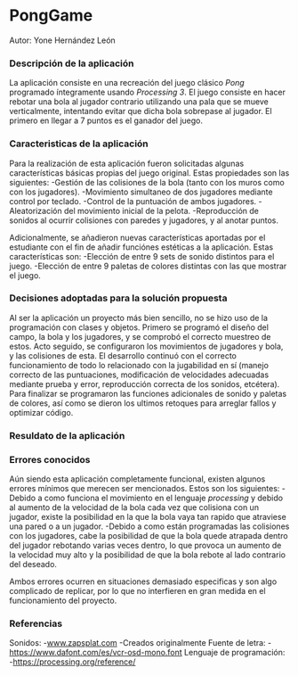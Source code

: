 # PongGame
Autor: Yone Hernández León

### Descripción de la aplicación
La aplicación consiste en una recreación del juego clásico *Pong* programado íntegramente usando *Processing 3*. El juego consiste en hacer rebotar una bola al jugador contrario utilizando una pala que se mueve verticalmente, intentando evitar que dicha bola sobrepase al jugador. El primero en llegar a 7 puntos es el ganador del juego.

### Caracteristicas de la aplicación
Para la realización de esta aplicación fueron solicitadas algunas características básicas propias del juego original. Estas propiedades son las siguientes:
  -Gestión de las colisiones de la bola (tanto con los muros como con los jugadores).
  -Movimiento simultaneo de dos jugadores mediante control por teclado.
  -Control de la puntuación de ambos jugadores.
  -Aleatorización del movimiento inicial de la pelota.
  -Reproducción de sonidos al ocurrir colisiones con paredes y jugadores, y al anotar puntos.
  
Adicionalmente, se añadieron nuevas características aportadas por el estudiante con el fin de añadir funciónes estéticas a la aplicación. Estas características son:
  -Elección de entre 9 sets de sonido distintos para el juego.
  -Elección de entre 9 paletas de colores distintas con las que mostrar el juego.

### Decisiones adoptadas para la solución propuesta
Al ser la aplicación un proyecto más bien sencillo, no se hizo uso de la programación con clases y objetos. Primero se programó el diseño del campo, la bola y los jugadores, y se comprobó el correcto muestreo de estos. Acto seguido, se configuraron los movimientos de jugadores y bola, y las colisiones de esta. El desarrollo continuó con el correcto funcionamiento de todo lo relacionado con la jugabilidad en sí (manejo correcto de las puntuaciones, modificación de velocidades adecuadas mediante prueba y error, reproducción correcta de los sonidos, etcétera). Para finalizar se programaron las funciones adicionales de sonido y paletas de colores, así como se dieron los ultimos retoques para arreglar fallos y optimizar código.

### Resuldato de la aplicación


### Errores conocidos
Aún siendo esta aplicación completamente funcional, existen algunos errores mínimos que merecen ser mencionados. Estos son los siguientes:
  -Debido a como funciona el movimiento en el lenguaje *processing* y debido al aumento de la velocidad de la bola cada vez que colisiona con un jugador, existe la posibilidad en la que la bola vaya tan rapido que atraviese una pared o a un jugador.
  -Debido a como están programadas las colisiones con los jugadores, cabe la posibilidad de que la bola quede atrapada dentro del jugador rebotando varias veces dentro, lo que provoca un aumento de la velocidad muy alto y la posibilidad de que la bola rebote al lado contrario del deseado.
  
 Ambos errores ocurren en situaciones demasiado especificas y son algo complicado de replicar, por lo que no interfieren en gran medida en el funcionamiento del proyecto.

### Referencias
Sonidos:
  -www.zapsplat.com
  -Creados originalmente
Fuente de letra:
  -https://www.dafont.com/es/vcr-osd-mono.font
Lenguaje de programación:
  -https://processing.org/reference/
